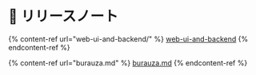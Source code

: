 # 🔖 リリースノート

{% content-ref url="web-ui-and-backend/" %}
[web-ui-and-backend](web-ui-and-backend/)
{% endcontent-ref %}

{% content-ref url="burauza.md" %}
[burauza.md](burauza.md)
{% endcontent-ref %}

